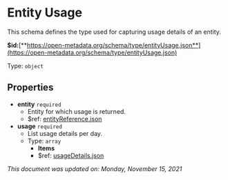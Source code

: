 # Entity Usage

This schema defines the type used for capturing usage details of an entity.

**$id:**[**https://open-metadata.org/schema/type/entityUsage.json**](https://open-metadata.org/schema/type/entityUsage.json)

Type: `object`

## Properties
- **entity** `required`
  - Entity for which usage is returned.
  - $ref: [entityReference.json](entityreference.md)
- **usage** `required`
  - List usage details per day.
  - Type: `array`
    - **Items**
    - $ref: [usageDetails.json](usagedetails.md)

_This document was updated on: Monday, November 15, 2021_